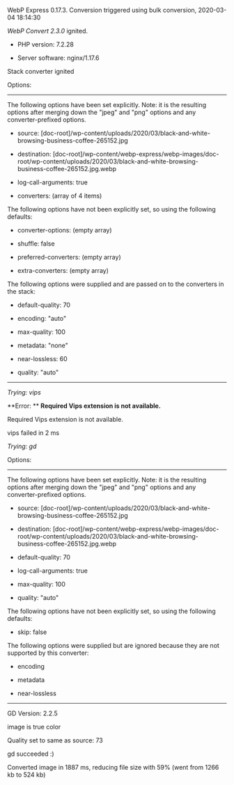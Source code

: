 WebP Express 0.17.3. Conversion triggered using bulk conversion, 2020-03-04 18:14:30

*WebP Convert 2.3.0*  ignited.
- PHP version: 7.2.28
- Server software: nginx/1.17.6

Stack converter ignited

Options:
------------
The following options have been set explicitly. Note: it is the resulting options after merging down the "jpeg" and "png" options and any converter-prefixed options.
- source: [doc-root]/wp-content/uploads/2020/03/black-and-white-browsing-business-coffee-265152.jpg
- destination: [doc-root]/wp-content/webp-express/webp-images/doc-root/wp-content/uploads/2020/03/black-and-white-browsing-business-coffee-265152.jpg.webp
- log-call-arguments: true
- converters: (array of 4 items)

The following options have not been explicitly set, so using the following defaults:
- converter-options: (empty array)
- shuffle: false
- preferred-converters: (empty array)
- extra-converters: (empty array)

The following options were supplied and are passed on to the converters in the stack:
- default-quality: 70
- encoding: "auto"
- max-quality: 100
- metadata: "none"
- near-lossless: 60
- quality: "auto"
------------


*Trying: vips* 

**Error: ** **Required Vips extension is not available.** 
Required Vips extension is not available.
vips failed in 2 ms

*Trying: gd* 

Options:
------------
The following options have been set explicitly. Note: it is the resulting options after merging down the "jpeg" and "png" options and any converter-prefixed options.
- source: [doc-root]/wp-content/uploads/2020/03/black-and-white-browsing-business-coffee-265152.jpg
- destination: [doc-root]/wp-content/webp-express/webp-images/doc-root/wp-content/uploads/2020/03/black-and-white-browsing-business-coffee-265152.jpg.webp
- default-quality: 70
- log-call-arguments: true
- max-quality: 100
- quality: "auto"

The following options have not been explicitly set, so using the following defaults:
- skip: false

The following options were supplied but are ignored because they are not supported by this converter:
- encoding
- metadata
- near-lossless
------------

GD Version: 2.2.5
image is true color
Quality set to same as source: 73
gd succeeded :)

Converted image in 1887 ms, reducing file size with 59% (went from 1266 kb to 524 kb)
